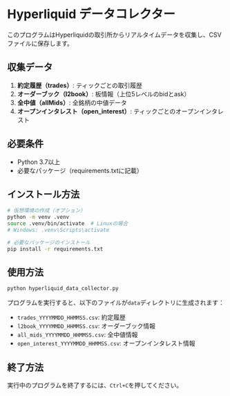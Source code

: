 # Hyperliquid データコレクター

このプログラムはHyperliquidの取引所からリアルタイムデータを収集し、CSVファイルに保存します。

## 収集データ

1. **約定履歴（trades）**: ティックごとの取引履歴
2. **オーダーブック（l2book）**: 板情報（上位5レベルのbidとask）
3. **全中値（allMids）**: 全銘柄の中値データ
4. **オープンインタレスト（open_interest）**: ティックごとのオープンインタレスト

## 必要条件

- Python 3.7以上
- 必要なパッケージ（requirements.txtに記載）

## インストール方法

```bash
# 仮想環境の作成（オプション）
python -m venv .venv
source .venv/bin/activate  # Linuxの場合
# Windows: .venv\Scripts\activate

# 必要なパッケージのインストール
pip install -r requirements.txt
```

## 使用方法

```bash
python hyperliquid_data_collector.py
```

プログラムを実行すると、以下のファイルが`data`ディレクトリに生成されます：

- `trades_YYYYMMDD_HHMMSS.csv`: 約定履歴
- `l2book_YYYYMMDD_HHMMSS.csv`: オーダーブック情報
- `all_mids_YYYYMMDD_HHMMSS.csv`: 全中値情報
- `open_interest_YYYYMMDD_HHMMSS.csv`: オープンインタレスト情報

## 終了方法

実行中のプログラムを終了するには、`Ctrl+C`を押してください。 